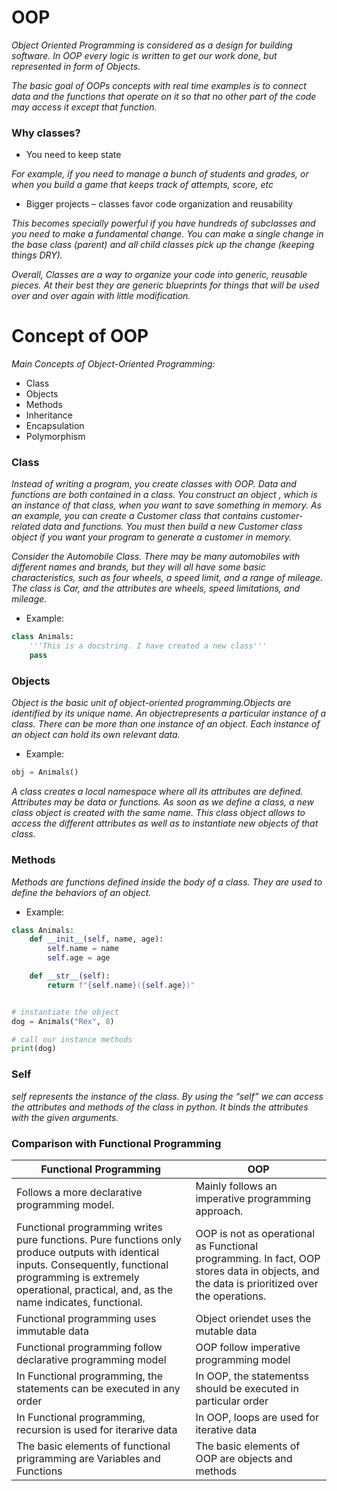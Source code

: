 # OOP

_Object Oriented Programming is considered as a design
for building software. In OOP every logic is written to get
our work done, but represented in form of Objects._

_The basic goal of OOPs concepts with real time examples is to
connect data and the functions that operate on it so that no other
part of the code may access it except that function._

### Why classes?

+ You need to keep state

_For example, if you need to manage a bunch of students and grades, or when you build a game that keeps track of
attempts, score, etc_

+ Bigger projects – classes favor code organization and reusability

_This becomes specially powerful if you have hundreds of subclasses and you need to make a fundamental change. You can
make a single change in the base class (parent) and all child classes pick up the change (keeping things DRY)._

_Overall, Classes are a way to organize your code into generic, reusable pieces. At their best they are generic
blueprints for things that will be used over and over again with little modification._

# Concept of OOP

_Main Concepts of Object-Oriented Programming:_

+ Class
+ Objects
+ Methods
+ Inheritance
+ Encapsulation
+ Polymorphism

### Class

_Instead of writing a program, you create classes with OOP.
Data and functions are both contained in a class. You construct an object
, which is an instance of that class, when you want to save something in memory.
As an example, you can create a Customer class that contains customer-related data
and functions. You must then build a new Customer class object if you want
your program to generate a customer in memory._

_Consider the Automobile Class. There may be many automobiles with different
names and brands, but they will all have some basic characteristics, such as
four wheels, a speed limit, and a range of mileage. The class is Car, and the
attributes are wheels, speed limitations, and mileage._

+ Example:

```python
class Animals:
    '''This is a docstring. I have created a new class'''
    pass
```

### Objects

_Object is the basic unit of object-oriented programming.Objects are identified
by its unique name. An objectrepresents a particular instance of a class. There
can be more than one instance of an object. Each instance of an object can hold
its own relevant data._

+ Example:

```python
obj = Animals()
```

_A class creates a local namespace where all its attributes are defined. Attributes may be data or functions._
_As soon as we define a class, a new class object is created with the same name. This class object allows to access
the different attributes as well as to instantiate new objects of that class._

### Methods

_Methods are functions defined inside the body of a class. They are used to define the behaviors of an object._

+ Example:

```python
class Animals:
    def __init__(self, name, age):
        self.name = name
        self.age = age

    def __str__(self):
        return f"{self.name}({self.age})"


# instantiate the object
dog = Animals("Rex", 8)

# call our instance methods
print(dog)
```

### Self

_self represents the instance of the class. By using the “self” we can access the attributes and methods of the class in
python. It binds the attributes with the given arguments._

### Comparison with Functional Programming

| Functional Programming                                                                                                                                                                                                     | OOP                                                                                                                                        |
|----------------------------------------------------------------------------------------------------------------------------------------------------------------------------------------------------------------------------|--------------------------------------------------------------------------------------------------------------------------------------------|
| Follows a more declarative programming model.                                                                                                                                                                              | Mainly follows an imperative programming approach.                                                                                         |
| Functional programming writes pure functions. Pure functions only produce outputs with identical inputs. Consequently, functional programming is extremely operational, practical, and, as the name indicates, functional. | OOP is not as operational as Functional programming. In fact, OOP stores data in objects, and the data is prioritized over the operations. |
| Functional programming uses immutable data                                                                                                                                                                                 | Object oriendet uses the mutable data                                                                                                      |
| Functional programming follow declarative programming model                                                                                                                                                                | OOP follow imperative programming model                                                                                                    |
| In Functional programming, the statements can be executed in any order                                                                                                                                                     | In OOP, the statementss should be executed in particular order                                                                             |
| In Functional programming, recursion is used for iterarive data                                                                                                                                                            | In OOP, loops are used for iterative data                                                                                                  |
| The basic elements of functional prigramming are Variables and Functions                                                                                                                                                   | The basic elements of OOP are objects and methods                                                                                          |
